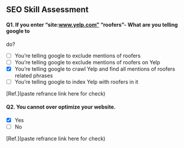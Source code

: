 ## SEO Skill Assessment

#### Q1. If you enter “site:www.yelp.com” “roofers”- What are you telling google to
do?

- [ ] You’re telling google to exclude mentions of roofers
- [ ] You’re telling google to exclude mentions of roofers on Yelp
- [x] You’re telling google to crawl Yelp and find all mentions of roofers related phrases
- [ ] You’re telling google to index Yelp with roofers in it 

[Ref.](paste refrance link here for check)

#### Q2. You cannot over optimize your website.

- [X] Yes
- [ ] No

[Ref.](paste refrance link here for check)
